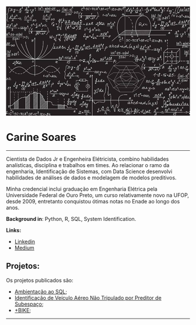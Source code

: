 ![alt text](https://github.com/CarineMS/Data_Science/blob/main/Data-Science-Future.jpg)

#  **Carine Soares**

---

Cientista de Dados Jr e Engenheira Elétricista, combino habilidades analísticas, disciplina e trabalhos em times. Ao relacionar o ramo da engenharia, Identificação de Sistemas, com Data Science desenvolvi habilidades de análises de dados e modelagem de modelos preditivos.

Minha credencial inclui graduação em Engenharia Elétrica pela Universidade Federal de Ouro Preto, um curso relativamente novo na UFOP, desde 2009, entretanto conquistou ótimas notas no Enade ao longo dos anos.

**Background in**: Python, R, SQL, System Identification.

**Links:**
* [Linkedin](https://www.linkedin.com/in/carinemsoares/)
* [Medium](https://medium.com/@carinemadsoares)

## **Projetos:**
Os projetos publicados são:
* [Ambientação ao SQL](https://github.com/CarineMS/Data_Science/blob/main/SQL.md);
* [Identificação de Veículo Aéreo Não Tripulado por Preditor de Subespaço]();
* [+BIKE](https://github.com/CarineMS/Data_Science/blob/main/DataScienceHandsOn_InfoEstatisticas.ipynb);

---
